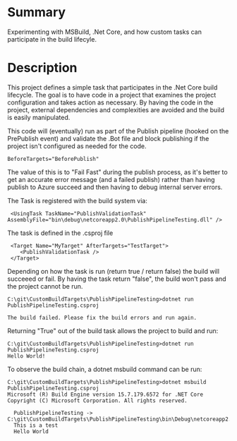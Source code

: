 ﻿# Summary
Experimenting with MSBuild, .Net Core, and how custom tasks can participate in the build lifecyle. 

# Description
This project defines a simple task that participates in the .Net Core build lifecycle. The goal is to have code in a project that examines the project configuration and takes action as necessary. By having the code in the project, external dependencies and complexities are avoided and the build is easily manipulated. 

This code will (eventually) run as part of the Publish pipeline (hooked on the PrePublish event) and validate the .Bot file and block publishing if the project isn't configured as needed for the code.
``` 
BeforeTargets="BeforePublish"
```
The value of this is to "Fail Fast" during the publish process, as it's better to get an accurate error message (and a failed publish) rather than having publish to Azure succeed and then having to debug internal server errors. 

The Task is registered with the build system via:
```
 <UsingTask TaskName="PublishValidationTask" AssemblyFile="bin\debug\netcoreapp2.0\PublishPipelineTesting.dll" />
```

 The task is defined in the .csproj file
```
 <Target Name="MyTarget" AfterTargets="TestTarget">
    <PublishValidationTask />
 </Target>
```

Depending on how the task is run (return true / return false) the build will succeeed or fail. By having the task return "false", the build won't pass and the project cannot be run. 
```
C:\git\CustomBuildTargets\PublishPipelineTesting>dotnet run PublishPipelineTesting.csproj

The build failed. Please fix the build errors and run again.
```

Returning "True" out of the build task allows the project to build and run:
```
C:\git\CustomBuildTargets\PublishPipelineTesting>dotnet run PublishPipelineTesting.csproj
Hello World!
```

To observe the build chain, a dotnet msbuild command can be run:
```
C:\git\CustomBuildTargets\PublishPipelineTesting>dotnet msbuild PublishPipelineTesting.csproj
Microsoft (R) Build Engine version 15.7.179.6572 for .NET Core
Copyright (C) Microsoft Corporation. All rights reserved.

  PublishPipelineTesting -> C:\git\CustomBuildTargets\PublishPipelineTesting\bin\Debug\netcoreapp2.0\PublishPipelineTesting.dll
  This is a test
  Hello World
```